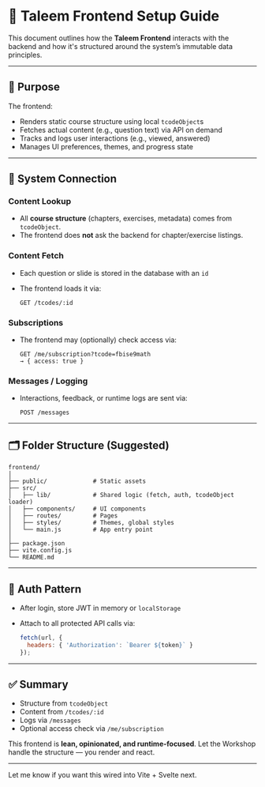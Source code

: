 # 📘 Taleem Frontend Setup Guide

This document outlines how the **Taleem Frontend** interacts with the backend and how it's structured around the system’s immutable data principles.

---

## 🎯 Purpose

The frontend:

* Renders static course structure using local `tcodeObject`s
* Fetches actual content (e.g., question text) via API on demand
* Tracks and logs user interactions (e.g., viewed, answered)
* Manages UI preferences, themes, and progress state

---

## 🧩 System Connection

### Content Lookup

* All **course structure** (chapters, exercises, metadata) comes from `tcodeObject`.
* The frontend does **not** ask the backend for chapter/exercise listings.

### Content Fetch

* Each question or slide is stored in the database with an `id`
* The frontend loads it via:

  ```http
  GET /tcodes/:id
  ```

### Subscriptions

* The frontend may (optionally) check access via:

  ```http
  GET /me/subscription?tcode=fbise9math
  → { access: true }
  ```

### Messages / Logging

* Interactions, feedback, or runtime logs are sent via:

  ```http
  POST /messages
  ```

---

## 🗂 Folder Structure (Suggested)

```
frontend/
│
├── public/             # Static assets
├── src/
│   ├── lib/            # Shared logic (fetch, auth, tcodeObject loader)
│   ├── components/     # UI components
│   ├── routes/         # Pages
│   ├── styles/         # Themes, global styles
│   └── main.js         # App entry point
│
├── package.json
├── vite.config.js
└── README.md
```

---

## 🔐 Auth Pattern

* After login, store JWT in memory or `localStorage`
* Attach to all protected API calls via:

  ```js
  fetch(url, {
    headers: { 'Authorization': `Bearer ${token}` }
  });
  ```

---

## ✅ Summary

* Structure from `tcodeObject`
* Content from `/tcodes/:id`
* Logs via `/messages`
* Optional access check via `/me/subscription`

This frontend is **lean, opinionated, and runtime-focused**.
Let the Workshop handle the structure — you render and react.

---

Let me know if you want this wired into Vite + Svelte next.
